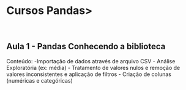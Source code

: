 <h1> Cursos Pandas> </h1><br>
<h2>Aula 1 - Pandas Conhecendo a biblioteca</h2>
Conteúdo:
-Importação de dados através de arquivo CSV
- Análise Exploratória (ex: média)
- Tratamento de valores nulos e remoção de valores inconsistentes e aplicação de filtros
- Criação de colunas (numéricas e categóricas)
